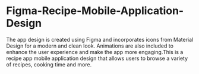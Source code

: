 # Figma-Recipe-Mobile-Application-Design
The app design is created using Figma and incorporates icons from Material Design for a modern and clean look. Animations are also included to enhance the user experience and make the app more engaging.This is a recipe app mobile application design that allows users to browse a variety of recipes, cooking time and more.
